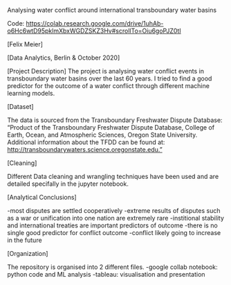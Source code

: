 
Analysing water conflict around international transboundary water basins

Code: https://colab.research.google.com/drive/1uhAb-o6Hc6wtD95pklmXbxWGDZSKZ3Hv#scrollTo=Oiu6goPJZ0tI

[Felix Meier]

[Data Analytics, Berlin & October 2020]



[Project Description]
The project is analysing water conflict events in transboundary water basins over the last 60 years. I tried to find a good predictor for the outcome of a water conflict through different machine learning models. 
   
[Dataset]

The data is sourced from the Transboundary Freshwater Dispute Database:
“Product of the Transboundary Freshwater Dispute Database, College of Earth, Ocean, and Atmospheric Sciences, Oregon State University.  Additional information about the TFDD can be found at: http://transboundarywaters.science.oregonstate.edu.”


[Cleaning]

Different Data cleaning and wrangling techniques have been used and are detailed specifally in the jupyter notebook.


[Analytical Conclusions]

-most disputes are settled cooperatively
-extreme results of disputes such as a war or unification into one nation are extremely rare
-institional stability and international treaties are important predictors of outcome
-there is no single good predictor for conflict outcome
-conflict likely going to increase in the future

[Organization]

The repository is organised into 2 different files. 
-google collab notebook: python code and ML analysis
-tableau: visualisation and presentation

